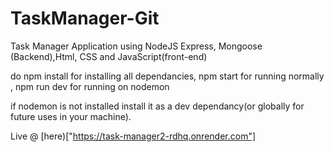 # TaskManager-Git
Task Manager Application using NodeJS Express, Mongoose (Backend),Html, CSS and JavaScript(front-end) 


do npm install for installing all dependancies,
npm start for running normally ,
npm run dev for running on nodemon

if nodemon is not installed install it as a dev dependancy(or globally for future uses in your machine).

Live @ [here)["https://task-manager2-rdhq.onrender.com"]
